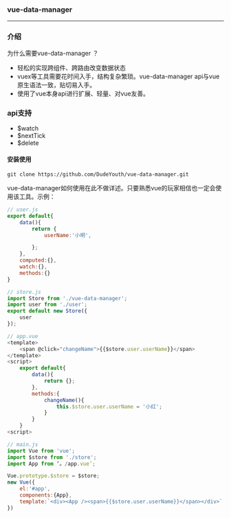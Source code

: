 ### vue-data-manager
-------
### 介绍
为什么需要vue-data-manager ？
+ 轻松的实现跨组件、跨路由改变数据状态
+ vuex等工具需要花时间入手，结构复杂繁琐。vue-data-manager api与vue
原生语法一致，贴切易入手。
+ 使用了vue本身api进行扩展、轻量、对vue友善。

### api支持
+  $watch   
+  $nextTick
+  $delete 

#### 安装使用
```
git clone https://github.com/DudeYouth/vue-data-manager.git
```

 vue-data-manager如何使用在此不做详述。只要熟悉vue的玩家相信也一定会使用该工具。示例：
```javascript
// user.js
export default{
    data(){
        return {
            userName:'小明',

        };
    },
    computed:{},
    watch:{},
    methods:{}
}
```

```javascript
// store.js
import Store from './vue-data-manager';
import user from './user';
export default new Store({
    user
});
```

```javascript
// app.vue
<template>
    <span @click="changeName">{{$store.user.userName}}</span>
</template>
<script>
    export default{
        data(){
            return {};
        },
        methods:{
            changeName(){
                this.$store.user.userName = '小红';
            }
        }
    }
<script>
```

```javascript
// main.js
import Vue from 'vue';
import $store from './store';
import App from ‘。/app.vue’;

Vue.prototype.$store = $store; 
new Vue({
    el:'#app',
    components:{App},
    template:`<div><App /><span>{{$store.user.userName}}</span></div>`
})
```